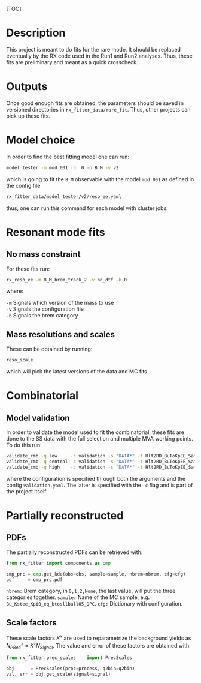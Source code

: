 [TOC]

# Description

This project is meant to do fits for the rare mode. It should be replaced eventually by the RX code used in the 
Run1 and Run2 analyses. Thus, these fits are preliminary and meant as a quick crosscheck.

# Outputs

Once good enough fits are obtained, the parameters should be saved in versioned
directories in `rx_fitter_data/rare_fit`. Thus, other projects can pick up these
fits.

# Model choice

In order to find the best fitting model one can run:

```bash
model_tester -m mod_001 -b  0 -o B_M -v v2
```

which is going to fit the `B_M` observable with the model `mod_001` as defined in the config file

```bash
rx_fitter_data/model_tester/v2/reso_ee.yaml
```

thus, one can run this command for each model with cluster jobs.

# Resonant mode fits

## No mass constraint

For these fits run:

```bash
rx_reso_ee -m B_M_brem_track_2 -v no_dtf -b 0
```

where:

`-m` Signals which version of the mass to use    
`-v` Signals the configuration file   
`-b` Signals the brem category   

## Mass resolutions and scales

These can be obtained by running:

```bash
reso_scale
```

which will pick the latest versions of the data and MC fits

# Combinatorial

## Model validation

In order to validate the model used to fit the combinatorial, these fits are done to the SS data
with the full selection and multiple MVA working points. To do this run:

```bash
validate_cmb -q low     -c validation -s "DATA*" -t Hlt2RD_BuToKpEE_SameSign_MVA -m HypExp
validate_cmb -q central -c validation -s "DATA*" -t Hlt2RD_BuToKpEE_SameSign_MVA -m ModExp
validate_cmb -q high    -c validation -s "DATA*" -t Hlt2RD_BuToKpEE_SameSign_MVA -m SUJohnson
```

where the configuration is specified through both the arguments and the config `validation.yaml`. The latter
is specified with the `-c` flag and is part of the project itself.

# Partially reconstructed 

## PDFs
The partially reconstructed PDFs can be retrieved with:

```python
from rx_fitter import components as cmp

cmp_prc = cmp.get_kde(obs=obs, sample=sample, nbrem=nbrem, cfg=cfg)
pdf     = cmp_prc.pdf
```

`nbrem:` Brem category, in `0,1,2,None`, the last value, will put the three categories together.
`sample:` Name of the MC sample, e.g. `Bu_Kstee_Kpi0_eq_btosllball05_DPC`.
`cfg:` Dictionary with configuration.


## Scale factors

These scale factors $K^x$ are used to reparametrize the background yields as $N_{PRec}^x = K^x N_{Signal}$.
The value and error of these factors are obtained with:

```python
from rx_fitter.prec_scales    import PrecScales

obj      = PrecScales(proc=process, q2bin=q2bin)
val, err = obj.get_scale(signal=signal)
```
